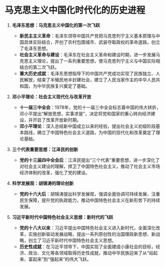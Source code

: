 

# 马克思主义中国化时代化的历史进程

1. **毛泽东思想：马克思主义中国化的第一次飞跃**  

      - **新民主主义革命**：毛泽东领导中国共产党把马克思列宁主义基本原理与中国具体实际结合，开创了农村包围城市、武装夺取政权的革命道路，创立了毛泽东思想。
      - **社会主义革命与建设**：毛泽东在社会主义革命和建设时期，进一步发展马克思主义理论，提出了一系列重要思想，使马克思列宁主义与中国实际相结合的第二次飞跃。
      - **重大历史成就**：毛泽东思想指导下的中国共产党成功实现了民族独立、人民解放，结束了半殖民地半封建社会，建立了人民当家作主的中华人民共和国，为中华民族复兴奠定了基础。

2. **邓小平理论：社会主义现代化与改革开放**  

      - **十一届三中全会**：1978年，党的十一届三中全会标志着中国的伟大转折，邓小平提出“解放思想，实事求是”，决定将党和国家的重心转向经济建设，并开启了改革开放新时期。
      - **邓小平理论**：深入总结新中国成立以来的经验，提出社会主义初级阶段基本路线，确立了中国特色社会主义道路，为中国的现代化和改革奠定了理论基础。

3. **三个代表重要思想：江泽民的创新**  

      - **党的十三届四中全会后**：江泽民提出“三个代表”重要思想，进一步深化了对社会主义建设的理解，捍卫了中国特色社会主义，推动了社会主义市场经济体制的改革，强化了党的建设。

4. **科学发展观：胡锦涛的理论创新**  

      - **党的十六大后**：胡锦涛提出科学发展观，强调全面协调可持续发展，注重民生保障，提升党的执政能力，推动中国特色社会主义在新形势下的持续发展。

5. **习近平新时代中国特色社会主义思想：新时代的飞跃**  

      - **党的十八大以来**：习近平提出中国特色社会主义进入新时代，全面深化改革，实施创新驱动发展战略，提出一系列原创性的治国理政新思想、新战略，创立了习近平新时代中国特色社会主义思想。
      - **历史性成就**：在习近平领导下，中国实现了全面建成小康社会的目标，经济、政治、文化等各领域取得历史性成就，推动中华民族迎来了从“站起来、富起来”到“强起来”的伟大飞跃。

